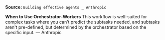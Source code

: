 **Source:** `Building effective agents _ Anthropic`

**When to Use Orchestrator-Workers**
This workflow is well-suited for complex tasks where you can’t predict the subtasks needed, and subtasks aren't pre-defined, but determined by the orchestrator based on the specific input. — Anthropic
